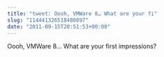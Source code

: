 ```yaml
---
title: "tweet: Oooh, VMWare 8… What are your fi"
slug: "114441326518480897"
date: "2011-09-15T20:51:53+00:00"
---
```

Oooh, VMWare 8… What are your first impressions?